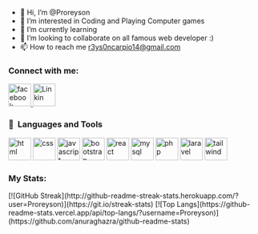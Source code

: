 - 👋 Hi, I’m @Proreyson
- 👀 I’m interested in Coding and Playing Computer games
- 🌱 I’m currently learning 
- 💞️ I’m looking to collaborate on all famous web developer :)
- 📫 How to reach me r3ys0ncarpio14@gmail.com


<h3>Connect with me: </h3>
<p align="left">
    <a href="https://www.facebook.com/reysoncarpio">
       <img src="https://cdn.jsdelivr.net/gh/devicons/devicon/icons/facebook/facebook-original.svg" alt="facebook" width="45" height="45" />
    </a>
    <a href="https://www.linkedin.com/in/reyson-carpio-148166283/">
        <img src="https://cdn.jsdelivr.net/gh/devicons/devicon/icons/linkedin/linkedin-original.svg" alt="Linkin" width="45" height="45"/>
    </a>    
</p>  

<h3> 🚀 &nbsp;Languages and Tools</h3>
<p align="left">
    <img src="https://devicon-website.vercel.app/api/html5/original.svg" alt="html" width="45" height="45"></img>
    <img src="https://devicon-website.vercel.app/api/css3/original.svg" alt="css" width="45" height="45"></img>
    <img src="https://devicon-website.vercel.app/api/javascript/original.svg" alt="javascript" width="45" height="45"></img>
    <img src="https://devicon-website.vercel.app/api/bootstrap/original.svg"alt="bootstrap" width="45" height="45"></img>
    <img src="https://devicon-website.vercel.app/api/react/original.svg" alt="react" width="45" height="45"></img>
    <img src="https://devicon-website.vercel.app/api/mysql/original.svg" alt="mysql" width="45" height="45"></img>
    <img src="https://devicon-website.vercel.app/api/php/original.svg" alt="php" width="45" height="45"></img>
    <img src="https://devicon-website.vercel.app/api/laravel/plain.svg" alt="laravel" width="45" height="45"></img>
    <img src="https://devicon-website.vercel.app/api/tailwindcss/original-wordmark.svg" alt="tailwind" width="45" height="45"></img>
</p>



<h3>My Stats: </h3>
<p>
    [![GitHub Streak](http://github-readme-streak-stats.herokuapp.com/?user=Proreyson)](https://git.io/streak-stats)
    [![Top Langs](https://github-readme-stats.vercel.app/api/top-langs/?username=Proreyson)](https://github.com/anuraghazra/github-readme-stats)
</p>



